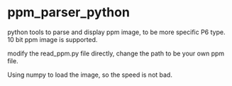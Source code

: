 # ppm_parser_python
python tools to parse and display ppm image, to be more specific P6 type. 10 bit ppm image is supported.

modify the read_ppm.py file directly, change the path to be your own ppm file.

Using numpy to load the image, so the speed is not bad.

